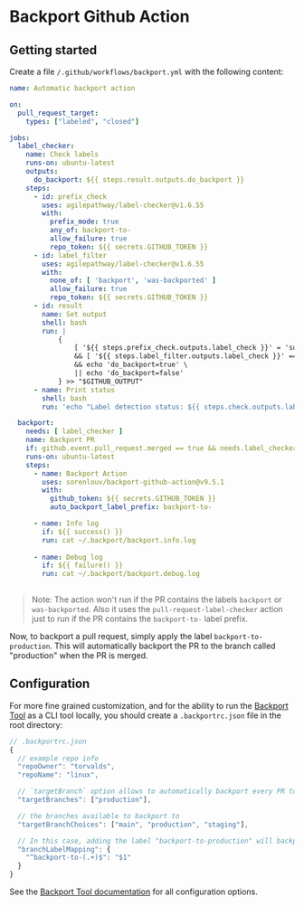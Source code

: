 # Backport Github Action

## Getting started

Create a file `/.github/workflows/backport.yml` with the following content:

```yml
name: Automatic backport action

on:
  pull_request_target:
    types: ["labeled", "closed"]

jobs:
  label_checker:
    name: Check labels
    runs-on: ubuntu-latest
    outputs:
      do_backport: ${{ steps.result.outputs.do_backport }}
    steps:
      - id: prefix_check
        uses: agilepathway/label-checker@v1.6.55
        with:
          prefix_mode: true
          any_of: backport-to-
          allow_failure: true
          repo_token: ${{ secrets.GITHUB_TOKEN }}
      - id: label_filter
        uses: agilepathway/label-checker@v1.6.55
        with:
          none_of: [ 'backport', 'was-backported' ]
          allow_failure: true
          repo_token: ${{ secrets.GITHUB_TOKEN }}
      - id: result
        name: Set output
        shell: bash
        run: |
            {
                [ '${{ steps.prefix_check.outputs.label_check }}' = 'success' ] \
                && [ '${{ steps.label_filter.outputs.label_check }}' == 'success' ] \
                && echo 'do_backport=true' \
                || echo 'do_backport=false'
            } >> "$GITHUB_OUTPUT"
      - name: Print status
        shell: bash
        run: 'echo "Label detection status: ${{ steps.check.outputs.label_check }}"'

  backport:
    needs: [ label_checker ]
    name: Backport PR
    if: github.event.pull_request.merged == true && needs.label_checker.outputs.do_backport == 'true'
    runs-on: ubuntu-latest
    steps:
      - name: Backport Action
        uses: sorenlouv/backport-github-action@v9.5.1
        with:
          github_token: ${{ secrets.GITHUB_TOKEN }}
          auto_backport_label_prefix: backport-to-

      - name: Info log
        if: ${{ success() }}
        run: cat ~/.backport/backport.info.log
        
      - name: Debug log
        if: ${{ failure() }}
        run: cat ~/.backport/backport.debug.log        
          
```
> Note: The action won't run if the PR contains the labels `backport` or `was-backported`. Also it uses the `pull-request-label-checker` action just to run if the PR contains the `backport-to-` label prefix.

Now, to backport a pull request, simply apply the label `backport-to-production`. This will automatically backport the PR to the branch called "production" when the PR is merged. 

## Configuration

For more fine grained customization, and for the ability to run the [Backport Tool](https://github.com/sorenlouv/backport) as a CLI tool locally, you should create a `.backportrc.json` file in the root directory:

```js
// .backportrc.json
{
  // example repo info
  "repoOwner": "torvalds",
  "repoName": "linux",

  // `targetBranch` option allows to automatically backport every PR to a specific branch without the need for labels
  "targetBranches": ["production"],

  // the branches available to backport to
  "targetBranchChoices": ["main", "production", "staging"],

  // In this case, adding the label "backport-to-production" will backport the PR to the "production" branch
  "branchLabelMapping": {
    "^backport-to-(.+)$": "$1"
  }
}
```


 See the [Backport Tool documentation](https://github.com/sorenlouv/backport/blob/main/docs/config-file-options.md) for all configuration options.

